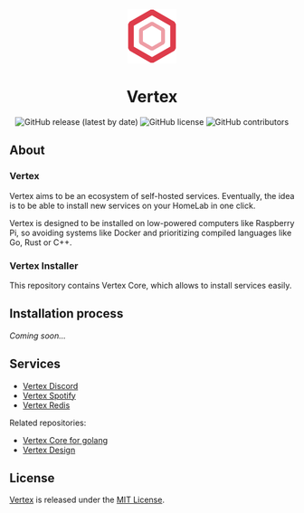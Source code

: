 <p align="center">
    <img height="96" src="https://github.com/vertex-center/vertex-design/raw/main/logos/transparent/vertex_logo_transparent.png" alt="Vertex logo" />
</p>
<h1 align="center">Vertex</h1>

<p align="center">
<img alt="GitHub release (latest by date)" src="https://img.shields.io/github/v/release/vertex-center/vertex?color=DE3C4B&labelColor=1E212B&style=for-the-badge">
<img alt="GitHub license" src="https://img.shields.io/github/license/vertex-center/vertex?color=DE3C4B&labelColor=1E212B&style=for-the-badge">
<img alt="GitHub contributors" src="https://img.shields.io/github/contributors/vertex-center/vertex?color=DE3C4B&labelColor=1E212B&style=for-the-badge">
</p>

## About

### Vertex

Vertex aims to be an ecosystem of self-hosted services. Eventually, the idea is to be able to install new services on your HomeLab in one click.

Vertex is designed to be installed on low-powered computers like Raspberry Pi, so avoiding systems like Docker and prioritizing compiled languages like Go, Rust or C++.

### Vertex Installer

This repository contains Vertex Core, which allows to install services easily.

## Installation process

*Coming soon...*

## Services

- [Vertex Discord](https://github.com/vertex-center/vertex-discord)
- [Vertex Spotify](https://github.com/vertex-center/vertex-spotify)
- [Vertex Redis](https://github.com/vertex-center/vertex-redis)

Related repositories:

- [Vertex Core for golang](https://github.com/vertex-center/vertex-core-golang)
- [Vertex Design](https://github.com/vertex-center/vertex-design)

## License

[Vertex](https://github.com/vertex-center/vertex) is released under the [MIT License](./LICENSE.md).
